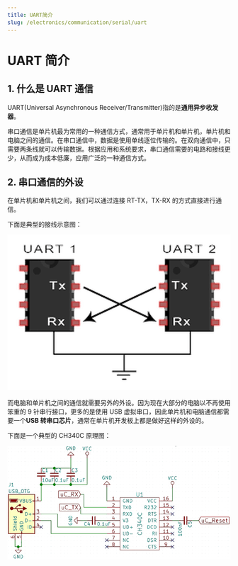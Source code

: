 ```yaml
---
title: UART简介
slug: /electronics/communication/serial/uart
---
```


# UART 简介

## 1. 什么是 UART 通信

UART(Universal Asynchronous Receiver/Transmitter)指的是**通用异步收发器**。

串口通信是单片机最为常用的一种通信方式，通常用于单片机和单片机，单片机和电脑之间的通信。在串口通信中，数据是使用单线逐位传输的。在双向通信中，只需要两条线就可以传输数据。根据应用和系统要求，串口通信需要的电路和接线更少，从而成为成本低廉，应用广泛的一种通信方式。

## 2. 串口通信的外设

在单片机和单片机之间，我们可以通过连接 RT-TX，TX-RX 的方式直接进行通信。

下面是典型的接线示意图：

![UART接线示意图](./images/0-1.png)

而电脑和单片机之间的通信就需要另外的外设。因为现在大部分的电脑以不再使用笨重的 9 针串行接口，更多的是使用 USB 虚拟串口，因此单片机和电脑通信都需要一个**USB 转串口芯片**，通常在单片机开发板上都是做好这样的外设的。

下面是一个典型的 CH340C 原理图：

![CH340C](./images/0-2.png)
